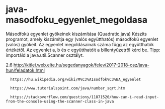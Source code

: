 # java-masodfoku_egyenlet_megoldasa
Másodfokú egyenlet gyökeinek kiszámítása (Quadratic.java) Készíts programot, amely kiszámítja egy (valós együtthatós) másodfokú egyenlet (valós) gyökeit. Az egyenlet megoldásainak száma függ az együtthatók értékétől. Az egyenlet a, b és c együtthatóit a billentyűzetről kérd be. Tipp: importáld a java.util.Scanner osztályt.

2.6   http://kitlei.web.elte.hu/segedanyagok/felev/2017-2018-osz/java-hun/feladatok.html
     
      https://hu.wikipedia.org/wiki/M%C3%A1sodfok%C3%BA_egyenlet
      
      https://www.tutorialspoint.com/java/number_sqrt.htm
      
      https://stackoverflow.com/questions/11871520/how-can-i-read-input-from-the-console-using-the-scanner-class-in-java
